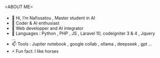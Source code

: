⭐ABOUT ME⭐ 
- 👋 Hi, I’m Nafissatou , Master student in AI
- 👀 Coder & AI enthusiast
- 🌱 Web developper and AI integrator
- 💞️ Languages : Python , PHP , JS , Laravel 10, codeigniter 3 & 4 , Jquery ...
- 📫 Tools : Jupiter notebook , google collab , ollama , deepseek , gpt ...
- ⚡ Fun fact: I like horses 

<!---
Nafissatou172/Nafissatou172 is a ✨ special ✨ repository because its `README.md` (this file) appears on your GitHub profile.
You can click the Preview link to take a look at your changes.
--->
